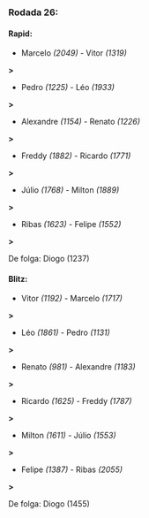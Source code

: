 ### Rodada 26:

#### Rapid:

* Marcelo *(2049)*     -     Vitor *(1319)*

 **>** 
* Pedro *(1225)*     -     Léo *(1933)*

 **>** 
* Alexandre *(1154)*     -     Renato *(1226)*

 **>** 
* Freddy *(1882)*     -     Ricardo *(1771)*

 **>** 
* Júlio *(1768)*     -     Milton *(1889)*

 **>** 
* Ribas *(1623)*     -     Felipe *(1552)*

 **>** 

De folga: Diogo (1237)

#### Blitz:

* Vitor *(1192)*     -     Marcelo *(1717)*

 **>** 
* Léo *(1861)*     -     Pedro *(1131)*

 **>** 
* Renato *(981)*     -     Alexandre *(1183)*

 **>** 
* Ricardo *(1625)*     -     Freddy *(1787)*

 **>** 
* Milton *(1611)*     -     Júlio *(1553)*

 **>** 
* Felipe *(1387)*     -     Ribas *(2055)*

 **>** 

De folga: Diogo (1455)

